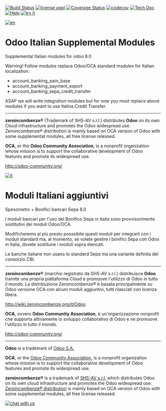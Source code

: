 [![Build Status](https://travis-ci.org/zeroincombenze/l10n-italy-supplemental.svg?branch=8.0)](https://travis-ci.org/zeroincombenze/l10n-italy-supplemental)
[![license agpl](https://img.shields.io/badge/licence-AGPL--3-green.svg)](http://www.gnu.org/licenses/agpl-3.0.html)
[![Coverage Status](https://coveralls.io/repos/github/zeroincombenze/l10n-italy-supplemental/badge.svg?branch=8.0)](https://coveralls.io/github/zeroincombenze/l10n-italy-supplemental?branch=8.0)
[![codecov](https://codecov.io/gh/zeroincombenze/l10n-italy-supplemental/branch/8.0/graph/badge.svg)](https://codecov.io/gh/zeroincombenze/l10n-italy-supplemental)
[![Tech Doc](https://www.zeroincombenze.it/wp-content/uploads/ci-ct/prd/button-docs-8.svg)](http://wiki.zeroincombenze.org/en/Odoo/dev/)
[![Help](https://www.zeroincombenze.it/wp-content/uploads/ci-ct/prd/button-help-8.svg)](http://wiki.zeroincombenze.org/en/Odoo/8.0/man/FI)
[![try it](https://www.zeroincombenze.it/wp-content/uploads/ci-ct/prd/button-try-it-7.svg)](http://erp8.zeroincombenze.it)


[![en](http://www.shs-av.com/wp-content/en_US.png)](http://wiki.zeroincombenze.org/it/Odoo/7.0/man)

Odoo Italian Supplemental Modules
=================================

Supplemental Italian modules for odoo 8.0

Warning! Follow modules replace Odoo/OCA standard modules for Italian localization:
- account_banking_pain_base
- account_banking_payment_export
- account_banking_sepa_credit_transfer

ASAP we will write integration modules but for now you must replace above modules if you want to use Italina Credit Transfer.

----

**zeroincombenze®** (Trademark of SHS-AV s.r.l.) distributes **Odoo** on its own
Cloud infrastructure and promotes the Odoo widespread use. Zeroincombenze® distribution
is mainly based on OCA version of Odoo with some supplemental modules, all free license released.

**OCA**, or the **Odoo Community Association**, is a nonprofit organization whose
mission is to support the collaborative development of Odoo features and
promote its widespread use.

http://odoo-community.org/



[![it](http://www.shs-av.com/wp-content/it_IT.png)](http://wiki.zeroincombenze.org/it/Odoo/7.0/man)

Moduli Italiani aggiuntivi
==========================

Spesometro + Bonifici bancari Sepa 8.0

I moduli bancari per l'uso del Bonifico Sepa in Italia sono provvisorimente sostitutivi dei moduli Odoo/OCA.

Modificheremo al più presto posssibile questi moduli per integrarli con i moduli standard ma, al momento, se volete gestire i bonifici Sepa con Odoo in Italia, dovete sostituire i moduli sopra elencati.

Le banche italiane non usano lo standard Sepa ma una variante definita del consorzio CBI.

----

**zeroincombenze®** (marchio registrato da SHS-AV s.r.l.) distribuisce **Odoo**
tramite una propria piattaforma Cloud e promuove l'utilizzo di Odoo in tutto il
mondo. La distribuzione Zeroincombenze® è basata principalmente su Odoo versione OCA
con alcuni moduli aggiuntivi, tutti rilasciati con licenza libera.

http://wiki.zeroincombenze.org/it/Odoo

**OCA**, ovvero **Odoo Community Association**, è un'organizzazione nonprofit che
supporta attivamente lo sviluppo collaborativo di Odoo e ne promuove l'utilizzo in
tutto il mondo.

http://odoo-community.org/



[//]: # (copyright)

----

**Odoo** is a trademark of [Odoo S.A.](https://www.odoo.com/)

**OCA**, or the [Odoo Community Association](http://odoo-community.org/), is a nonprofit organization whose
mission is to support the collaborative development of Odoo features and
promote its widespread use.

**zeroincombenze®** is a trademark of [SHS-AV s.r.l.](http://www.shs-av.com/)
which distributes Odoo on its own cloud infrastructure and promotes the Odoo widespread use.
[Zeroincombenze® distribution](http://wiki.zeroincombenze.org/en/Odoo)
is mainly based on OCA version of Odoo with some supplemental modules, all free license released.

[//]: # (end copyright)
[![chat with us](http://www.shs-av.com/wp-content/chat_with_us.png)](https://www.zeroincombenze.it/chi-siamo/contatti/)
